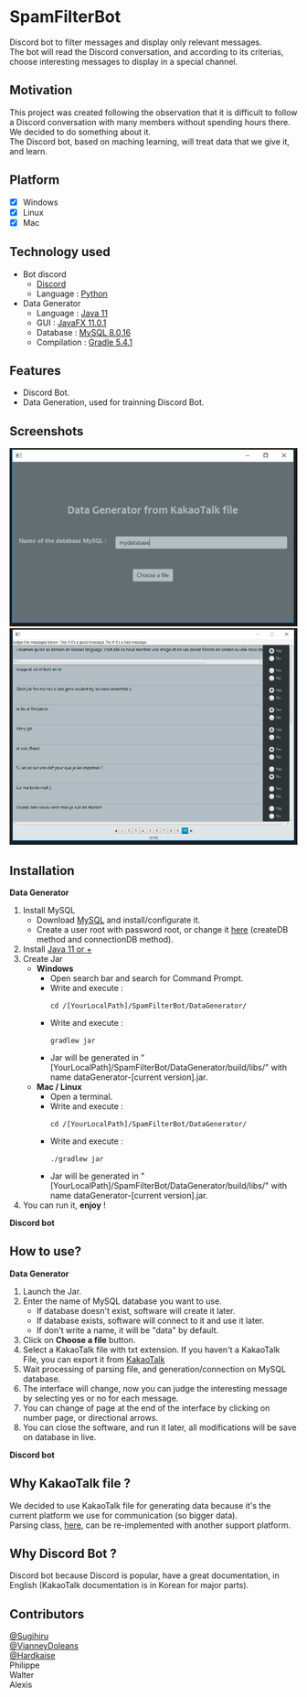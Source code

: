 # SpamFilterBot
Discord bot to filter messages and display only relevant messages.  
The bot will read the Discord conversation, and according to its criterias, choose interesting messages to display in a special channel.

## Motivation
This project was created following the observation that it is difficult to follow a Discord conversation with many members without spending hours there.  
We decided to do something about it.  
The Discord bot, based on maching learning, will treat data that we give it, and learn.

## Platform
- [x] Windows
- [x] Linux
- [x] Mac

## Technology used
- Bot discord
  - [Discord](https://discordapp.com/)
  - Language : [Python](https://www.python.org/)
- Data Generator
  - Language : [Java 11](https://www.java.com)
  - GUI : [JavaFX 11.0.1](https://openjfx.io/)
  - Database : [MySQL 8.0.16](https://www.mysql.com/)
  - Compilation : [Gradle 5.4.1](https://gradle.org/)

## Features
- Discord Bot.
- Data Generation, used for trainning Discord Bot.

## Screenshots

![Screenshot](./Screenshots/FirstScreenDataGenerator.PNG)  
![Screenshot](./Screenshots/SecondScreenDataGenerator.PNG)  

## Installation
**Data Generator**
  1. Install MySQL
      - Download [MySQL](https://www.mysql.com/downloads/) and install/configurate it.
      - Create a user root with password root, or change it [here](./DataGenerator/src/main/java/dataGenerator/dataStorage/DataBase.java) (createDB method and connectionDB method).
  2. Install [Java 11 or +](https://www.oracle.com/technetwork/java/javase/downloads/jdk11-downloads-5066655.html)
  3. Create Jar
      - **Windows**
        - Open search bar and search for Command Prompt.
        - Write and execute :
          ```
          cd /[YourLocalPath]/SpamFilterBot/DataGenerator/
          ```
        - Write and execute :
          ```
          gradlew jar
          ```
        - Jar will be generated in "[YourLocalPath]/SpamFilterBot/DataGenerator/build/libs/" with name dataGenerator-[current version].jar.
      - **Mac / Linux**
        - Open a terminal.
        - Write and execute :
          ```
          cd /[YourLocalPath]/SpamFilterBot/DataGenerator/
          ```
        - Write and execute :
          ```
          ./gradlew jar
          ```
        - Jar will be generated in "[YourLocalPath]/SpamFilterBot/DataGenerator/build/libs/" with name dataGenerator-[current version].jar.
  4. You can run it, **enjoy** !    

**Discord bot**


## How to use?
**Data Generator**
  1. Launch the Jar.
  2. Enter the name of MySQL database you want to use.
      - If database doesn't exist, software will create it later.
      - If database exists, software will connect to it and use it later.
      - If don't write a name, it will be "data" by default.
  3. Click on **Choose a file** button.
  4. Select a KakaoTalk file with txt extension. If you haven't a KakaoTalk File, you can export it from [KakaoTalk](https://cs.kakao.com/helps?articleId=1073183090&category=234&device=2&locale=en&service=8)
  5. Wait processing of parsing file, and generation/connection on MySQL database.
  6. The interface will change, now you can judge the interesting message by selecting yes or no for each message.
  7. You can change of page at the end of the interface by clicking on number page, or 	directional arrows.
  8. You can close the software, and run it later, all modifications will be save on database in live.    

**Discord bot**

## Why KakaoTalk file ?
We decided to use KakaoTalk file for generating data because it's the current platform we use for communication (so bigger data).  
Parsing class, [here](./DataGenerator/src/main/java/dataGenerator/ParsingMessagesFromFile.java), can be re-implemented with another support platform.

## Why Discord Bot ?
Discord bot because Discord is popular, have a great documentation, in English (KakaoTalk documentation is in Korean for major parts).

## Contributors
[@Sugihiru](https://github.com/Sugihiru)  
[@VianneyDoleans](https://github.com/VianneyDoleans)  
[@Hardkaise](https://github.com/Hardkaise)  
Philippe  
Walter  
Alexis  
